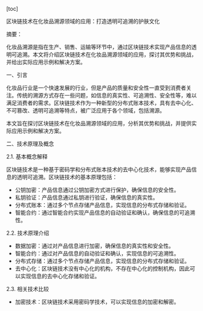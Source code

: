 
[toc]                    
                
                
区块链技术在化妆品溯源领域的应用：打造透明可追溯的护肤文化

摘要：

化妆品溯源是指在生产、销售、运输等环节中，通过区块链技术实现产品信息的透明可追溯。本文将介绍区块链技术在化妆品溯源领域的应用，探讨其优势和挑战，并给出实际应用示例和解决方案。

一、引言

化妆品行业是一个快速发展的行业，但是产品的质量和安全性一直受到消费者关注。传统的溯源方式存在一些问题，如信息的真实性、可追溯性、安全性等，难以满足消费者的需求。区块链技术作为一种新型的分布式账本技术，具有去中心化、不可篡改、透明可追溯等特点，被广泛应用于各个领域，包括溯源。

本文旨在探讨区块链技术在化妆品溯源领域的应用，分析其优势和挑战，并提供实际应用示例和解决方案。

二、技术原理及概念

2.1. 基本概念解释

区块链技术是一种基于密码学和分布式账本技术的去中心化技术，能够实现产品信息的透明可追溯。区块链技术的基本原理包括：

- 公钥加密：产品信息通过公钥加密方式进行保护，确保信息的安全性。
- 私钥验证：产品信息通过私钥进行验证，确保信息的真实性。
- 分布式账本：通过多个节点存储产品信息，实现信息的分布式存储和验证。
- 智能合约：通过智能合约实现产品信息的自动验证和确认，确保信息的可追溯性。

2.2. 技术原理介绍

- 数据加密：通过对产品信息进行加密，确保信息的真实性和安全性。
- 智能合约：通过对产品信息的自动验证和确认，实现信息的可追溯性。
- 分布式存储：通过多个节点存储产品信息，实现信息的分布式存储和验证。
- 去中心化：区块链技术没有中心化的机构，不存在中心化的控制机构，因此可以实现信息的去中心化存储和验证。

2.3. 相关技术比较

- 加密技术：区块链技术采用密码学技术，可以实现信息的加密和解密。

